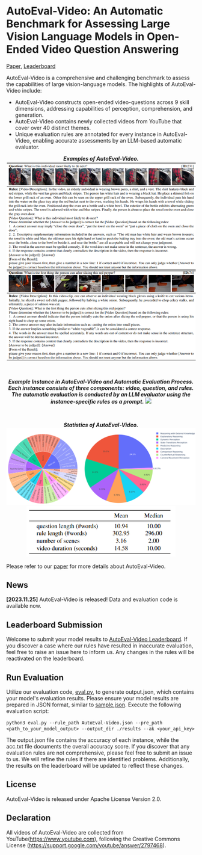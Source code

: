 # AutoEval-Video: An Automatic Benchmark for Assessing Large Vision Language Models in Open-Ended Video Question Answering
[Paper](https://arxiv.org/abs/2311.14906), [Leaderboard](https://huggingface.co/spaces/khhuiyh/AutoEval-Video_LeaderBoard/tree/main)

AutoEval-Video is a comprehensive and challenging benchmark to assess the capabilities of large vision-language models. The highlights of AutoEval-Video include:
- AutoEval-Video constructs open-ended video-questions across 9 skill dimensions, addressing capabilities of perception, comprehension, and generation.
- AutoEval-Video contains newly collected videos from YouTube that cover over 40 distinct themes.
- Unique evaluation rules are annotated for every instance in AutoEval-Video, enabling accurate assessments by an LLM-based automatic evaluator.
<p align="center">
  <b><em>Examples of AutoEval-Video.</em></b>
  <img src="https://github.com/Xiuyuan-Chen/AutoEval-Video/blob/main/figs/cases.png"/>
</p>
<br>
<p align="center">
  <b><em>Example Instance in AutoEval-Video and Automatic Evaluation Process. Each instance consists of three components: video, question, and rules. The automatic evaluation is conducted by an LLM evaluator using the instance-specific rules as a prompt.</em></b>
  <img src="https://github.com/Xiuyuan-Chen/AutoEval-Video/blob/main/figs/overview.png"/>
</p>
<br>
<p align="center">
  <b><em>Statistics of AutoEval-Video.</em></b>
  <img src="https://github.com/Xiuyuan-Chen/AutoEval-Video/blob/main/figs/distribution.png"/>
  <img src="https://github.com/Xiuyuan-Chen/AutoEval-Video/blob/main/figs/statistics_table.png"/>
</p>

Please refer to our [paper](https://arxiv.org/abs/2311.14906) for more details about AutoEval-Video.
## News
<!-- **[2023.11.28]** [AutoEval-Video Leaderboard](https://huggingface.co/spaces/khhuiyh/AutoEval-Video_LeaderBoard/tree/main) is released! Welcome to submit your model's results. -->

**[2023.11.25]** AutoEval-Video is released! Data and evaluation code is available now.

## Leaderboard Submission

Welcome to submit your model results to [AutoEval-Video Leaderboard](https://huggingface.co/spaces/khhuiyh/AutoEval-Video_LeaderBoard/tree/main). If you discover a case where our rules have resulted in inaccurate evaluation, feel free to raise an issue here to inform us. Any changes in the rules will be reactivated on the leaderboard.

## Run Evaluation

Utilize our evaluation code, [eval.py](https://github.com/Xiuyuan-Chen/AutoEval-Video/eval.py), to generate output.json, which contains your model's evaluation results. Please ensure your model results are prepared in JSON format, similar to [sample.json](https://github.com/Xiuyuan-Chen/AutoEval-Video/blob/main/sample.json). Execute the following evaluation script:

```shell
python3 eval.py --rule_path AutoEval-Video.json --pre_path <path_to_your_model_output> --output_dir ./results --ak <your_api_key>
```

The output.json file contains the accuracy of each instance, while the acc.txt file documents the overall accuracy score. If you discover that any evaluation rules are not comprehensive, please feel free to submit an issue to us. We will refine the rules if there are identified problems. Additionally, the results on the leaderboard will be updated to reflect these changes.


## License
AutoEval-Video is released under Apache License Version 2.0.


## Declaration
All videos of AutoEval-Video are collected from YouTube(https://www.youtube.com), following the Creative Commons License (https://support.google.com/youtube/answer/2797468).

<!-- ## Citation
If you find AutoEval-Video useful for your research and applications, please cite using this BibTeX:
```bibtex

``` -->
